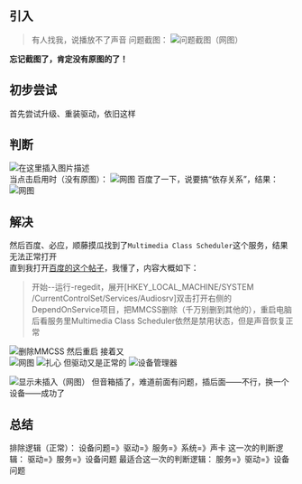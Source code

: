 ## 引入
> 有人找我，说播放不了声音
问题截图：
![问题截图（网图）](https://img-blog.csdnimg.cn/18bf6916fbbb4eb1907b96eba1c10c73.png)

**忘记截图了，肯定没有原图的了！**

## 初步尝试
首先尝试升级、重装驱动，依旧这样  
## 判断
![在这里插入图片描述](https://img-blog.csdnimg.cn/afc6a6216c8646a690cd143d35593139.png?x-oss-process=image/watermark,type_ZmFuZ3poZW5naGVpdGk,shadow_10,text_aHR0cHM6Ly9ibG9nLmNzZG4ubmV0L3dlaXhpbl80NjQwMzQ4Mw==,size_16,color_FFFFFF,t_70)  
当点击启用时（没有原图）：
![网图](https://img-blog.csdnimg.cn/dda8c1b8be954e65ae6b0daf24b77763.png?x-oss-process=image/watermark,type_ZmFuZ3poZW5naGVpdGk,shadow_10,text_aHR0cHM6Ly9ibG9nLmNzZG4ubmV0L3dlaXhpbl80NjQwMzQ4Mw==,size_16,color_FFFFFF,t_70)
百度了一下，说要搞“依存关系”，结果：
![网图](https://img-blog.csdnimg.cn/4cb53e6bcf774d6f8a4d65f1b864143e.png)
## 解决
然后百度、必应，顺藤摸瓜找到了```Multimedia Class Scheduler```这个服务，结果无法正常打开  
直到我打开[百度的这个帖子](https://tieba.baidu.com/p/7157750891)，我懂了，内容大概如下：
> 开始--运行-regedit，展开[HKEY_LOCAL_MACHINE/SYSTEM /CurrentControlSet/Services/Audiosrv]双击打开右侧的DependOnService项目，把MMCSS删除（千万别删到其他的），重启电脑后看服务里Multimedia Class Scheduler依然是禁用状态，但是声音恢复正常  

![删除MMCSS](https://img-blog.csdnimg.cn/9a4e81c235a840078e4dc802b554345e.png?x-oss-process=image/watermark,type_ZmFuZ3poZW5naGVpdGk,shadow_10,text_aHR0cHM6Ly9ibG9nLmNzZG4ubmV0L3dlaXhpbl80NjQwMzQ4Mw==,size_16,color_FFFFFF,t_70)
然后重启
接着又  
![网图](https://img-blog.csdnimg.cn/71bbf3f48ac940579cd4411862564a5a.png?x-oss-process=image/watermark,type_ZmFuZ3poZW5naGVpdGk,shadow_10,text_aHR0cHM6Ly9ibG9nLmNzZG4ubmV0L3dlaXhpbl80NjQwMzQ4Mw==,size_16,color_FFFFFF,t_70)
![扎心](https://img-blog.csdnimg.cn/1529f75747f9495f9b77ad664b13c106.gif#pic_center)
但驱动又是正常的
![设备管理器](https://img-blog.csdnimg.cn/806cad57cd6c40e4b92e70bb6636de19.png?x-oss-process=image/watermark,type_ZmFuZ3poZW5naGVpdGk,shadow_10,text_aHR0cHM6Ly9ibG9nLmNzZG4ubmV0L3dlaXhpbl80NjQwMzQ4Mw==,size_16,color_FFFFFF,t_70)

![显示未插入（网图）](https://img-blog.csdnimg.cn/bcb580be633040d4ba92a0e84723838c.png?x-oss-process=image/watermark,type_ZmFuZ3poZW5naGVpdGk,shadow_10,text_aHR0cHM6Ly9ibG9nLmNzZG4ubmV0L3dlaXhpbl80NjQwMzQ4Mw==,size_16,color_FFFFFF,t_70)
但音箱插了，难道前面有问题，插后面——不行，换一个设备——成功了

## 总结
排除逻辑（正常）：
设备问题=》驱动=》服务=》系统=》声卡
这一次的判断逻辑：
驱动=》服务=》设备问题
最适合这一次的判断逻辑：
服务=》驱动=》设备问题
